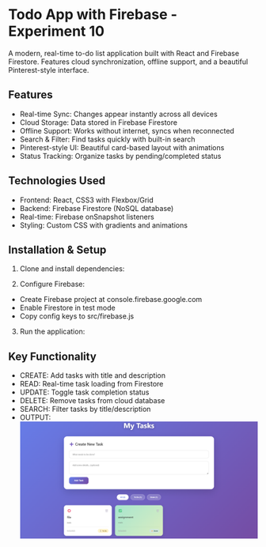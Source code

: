 
# Todo App with Firebase - Experiment 10

A modern, real-time to-do list application built with React and Firebase Firestore. Features cloud synchronization, offline support, and a beautiful Pinterest-style interface.

## Features

- Real-time Sync: Changes appear instantly across all devices
- Cloud Storage: Data stored in Firebase Firestore
- Offline Support: Works without internet, syncs when reconnected
- Search & Filter: Find tasks quickly with built-in search
- Pinterest-style UI: Beautiful card-based layout with animations
- Status Tracking: Organize tasks by pending/completed status

## Technologies Used

- Frontend: React, CSS3 with Flexbox/Grid
- Backend: Firebase Firestore (NoSQL database)
- Real-time: Firebase onSnapshot listeners
- Styling: Custom CSS with gradients and animations

## Installation & Setup

1. Clone and install dependencies:

2. Configure Firebase:
- Create Firebase project at console.firebase.google.com
- Enable Firestore in test mode
- Copy config keys to src/firebase.js

3. Run the application:

## Key Functionality

- CREATE: Add tasks with title and description
- READ: Real-time task loading from Firestore
- UPDATE: Toggle task completion status
- DELETE: Remove tasks from cloud database
- SEARCH: Filter tasks by title/description
- OUTPUT:
![output](14.png)



